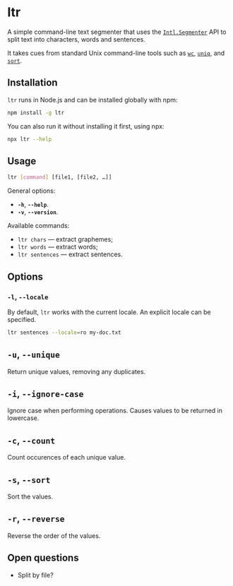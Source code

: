 # ltr

A simple command-line text segmenter that uses the [`Intl.Segmenter`](https://developer.mozilla.org/en-US/docs/Web/JavaScript/Reference/Global_Objects/Intl/Segmenter) <abbr>API</abbr> to split text into characters, words and sentences.

It takes cues from standard Unix command-line tools such as [`wc`](https://en.wikipedia.org/wiki/Wc_(Unix)), [`uniq`](https://en.wikipedia.org/wiki/Uniq), and [`sort`](https://en.wikipedia.org/wiki/Sort_(Unix)).

## Installation

`ltr` runs in Node.js and can be installed globally with npm:

```bash
npm install -g ltr
```

You can also run it without installing it first, using npx:

```bash
npx ltr --help
```

## Usage

```bash
ltr [command] [file1, [file2, …]]
```

General options:
* __`-h`__, __`--help`__.
* __`-v`__, __`--version`__.

Available commands:

* `ltr chars` — extract graphemes;
* `ltr words` — extract words;
* `ltr sentences` — extract sentences.

## Options

### `-l`, `--locale`

By default, `ltr` works with the current locale. An explicit locale can be specified.

```bash
ltr sentences --locale=ro my-doc.txt
```

## `-u`, `--unique`

Return unique values, removing any duplicates.

## `-i`, `--ignore-case`

Ignore case when performing operations. Causes values to be returned in lowercase.

## `-c`, `--count`

Count occurences of each unique value.

## `-s`, `--sort`

Sort the values. 

## `-r`, `--reverse`

Reverse the order of the values.

## Open questions

* Split by file?

